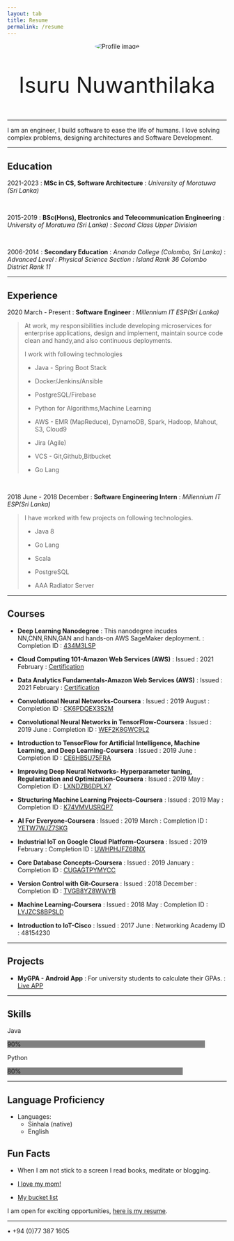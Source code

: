 ```yaml
---
layout: tab
title: Resume
permalink: /resume
---
```

<p align="center">
<img src="{{ site.url }}/assets/img/android-chrome-192x192.png"
     alt="Profile image"
     style="float: center; border-radius: 50%;" />
</p>

<p style="text-align: center;font-size: 50px"> Isuru Nuwanthilaka </p>

----

I am an engineer, I build software to ease the life of humans. I love solving complex problems, designing architectures and Software Development.

----

Education
----

2021-2023
:   **MSc in CS, Software Architecture**
:   *University of Moratuwa (Sri Lanka)*

<br/>

2015-2019
:   **BSc(Hons), Electronics and Telecommunication Engineering**
:   *University of Moratuwa (Sri Lanka)*
:   *Second Class Upper Division*

<br/>

2006-2014
:   **Secondary Education**
:   *Ananda College (Colombo, Sri Lanka)*
:   *Advanced Level : Physical Science Section : Island Rank 36 Colombo District Rank 11*

----

Experience
----

2020 March - Present
:   **Software Engineer**
:   *Millennium IT ESP(Sri Lanka)*

>At work, my responsibilities include developing microservices for enterprise applications, design
>and implement, maintain source code clean and handy,and also continuous deployments.
>
>I work with following technologies
>
>* Java - Spring Boot Stack
>
>* Docker/Jenkins/Ansible
>
>* PostgreSQL/Firebase
>
>* Python for Algorithms,Machine Learning
>
>* AWS - EMR (MapReduce), DynamoDB, Spark, Hadoop, Mahout, S3, Cloud9
>
>* Jira (Agile)
> 
> * VCS - Git,Github,Bitbucket
> 
> * Go Lang

<br/>

2018 June - 2018 December
:   **Software Engineering Intern**
:   *Millennium IT ESP(Sri Lanka)*

>I have worked with few projects on following technologies.
> 
> * Java 8
> 
> * Go Lang
> 
> * Scala
> 
> * PostgreSQL
> 
> * AAA Radiator Server

----

Courses
----

* **Deep Learning Nanodegree**
: This nanodegree incudes NN,CNN,RNN,GAN and hands-on AWS SageMaker deployment.
: Completion ID : [434M3LSP](https://confirm.udacity.com/434M3LSP)

* **Cloud Computing 101-Amazon Web Services (AWS)**
: Issued : 2021 February
: [Certification](https://drive.google.com/file/d/1fzoq76h1CsPOZbKim4qHksv4WWbTzHoH/view?usp=sharing)

* **Data Analytics Fundamentals-Amazon Web Services (AWS)**
: Issued : 2021 February
: [Certification](https://drive.google.com/file/d/1TsAo-yg3kKlkCPsc_O2XDHiuCI4ut1tw/view?usp=sharing)

* **Convolutional Neural Networks-Coursera**
: Issued : 2019 August
: Completion ID : [CK6PDQEX3S2M](https://www.coursera.org/account/accomplishments/verify/CK6PDQEX3S2M)

* **Convolutional Neural Networks in TensorFlow-Coursera**
: Issued : 2019 June
: Completion ID : [WEF2K8GWC9L2](https://www.coursera.org/account/accomplishments/verify/WEF2K8GWC9L2)

* **Introduction to TensorFlow for Artificial Intelligence, Machine Learning, and Deep Learning-Coursera**
: Issued : 2019 June
: Completion ID : [CE6HB5U75FRA](https://www.coursera.org/account/accomplishments/verify/CE6HB5U75FRA)
  
* **Improving Deep Neural Networks- Hyperparameter tuning, Regularization and Optimization-Coursera**
: Issued : 2019 May
: Completion ID : [LXNDZB6DPLX7](https://www.coursera.org/account/accomplishments/verify/LXNDZB6DPLX7)
  
* **Structuring Machine Learning Projects-Coursera**
: Issued : 2019 May
: Completion ID : [K74VMVUSRQP7](https://www.coursera.org/account/accomplishments/verify/K74VMVUSRQP7)

* **AI For Everyone-Coursera**
: Issued : 2019 March
: Completion ID : [YETW7WJZ7SKG](https://www.coursera.org/account/accomplishments/verify/YETW7WJZ7SKG)

* **Industrial IoT on Google Cloud Platform-Coursera**
: Issued : 2019 February
: Completion ID : [UWHPHJFZ68NX](https://www.coursera.org/account/accomplishments/verify/UWHPHJFZ68NX)

* **Core Database Concepts-Coursera**
: Issued : 2019 January
: Completion ID : [CUGAGTPYMYCC](https://www.coursera.org/account/accomplishments/verify/CUGAGTPYMYCC)
  
* **Version Control with Git-Coursera**
: Issued : 2018 December
: Completion ID : [TVGB8YZ8WWYB](https://www.coursera.org/account/accomplishments/verify/TVGB8YZ8WWYB)
  
* **Machine Learning-Coursera**
: Issued : 2018 May
: Completion ID : [LYJZCS8BPSLD](https://www.coursera.org/account/accomplishments/verify/LYJZCS8BPSLD)
  
* **Introduction to IoT-Cisco**
: Issued : 2017 June
: Networking Academy ID : 48154230

----

Projects
----

* **MyGPA - Android App**
: For university students to calculate their GPAs.
: [Live APP](https://play.google.com/store/apps/details?id=com.isumalab.gpa)

----

Skills
----

<p class="skill-text">Java</p>
<div class="skill-container">
  <div class="skills" style="width:90%;background-color: #808080;">90%</div>
</div>

<p class="skill-text">Python</p>
<div class="skill-container">
  <div class="skills" style="width:80%;background-color: #808080;">80%</div>
</div>

----

Language Proficiency
----

* Languages:
    * Sinhala (native)
    * English

Fun Facts
----

* When I am not stick to a screen I read books, meditate or blogging.

* [I love my mom!](/assets/img/amma.jpg)

* [My bucket list](/docs/bucket-list.md)


I am open for exciting opportunities, [here is my resume](/docs/cv/resume.pdf).

----
• +94 (0)77 387 1605
